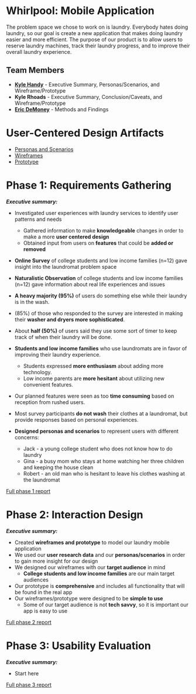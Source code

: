 # Whirlpool: Mobile Application

The problem space we chose to work on is laundry. Everybody hates doing laundry, so our goal is create a new application that makes doing laundry easier and more efficient. The purpose of our product is to allow users to reserve laundry machines, track their laundry progress, and to improve their overall laundry experience.

## Team Members

* [**Kyle Handy**](https://usabilityengineering.github.io/ux-portfolio-khandy7/) - Executive Summary, Personas/Scenarios, and Wireframe/Prototype
* **Kyle Rhoads** - Executive Summary, Conclusion/Caveats, and Wireframe/Prototype
* [**Eric DeMoney**](https://usabilityengineering.github.io/ux-portfolio-erdemoney/) - Methods and Findings

# User-Centered Design Artifacts

* [Personas and Scenarios](personas-scenarios.md)
* [Wireframes](wireframes.md)
* [Prototype](https://xd.adobe.com/view/72935f84-d459-4b12-a4e3-f2c125af0e65-27c0/)

# Phase 1: Requirements Gathering

**_Executive summary:_**
* Investigated user experiences with laundry services to identify user patterns and needs
     * Gathered information to make **knowledgeable** changes in order to make a more **user centered design**
     * Obtained input from users on **features** that could be **added or removed**
     
* **Online Survey** of college students and low income families (n=12) gave insight into the laundromat problem space
* **Naturalistic Observation** of college students and low income families (n=12) gave information about real life experiences and issues
* **A heavy majority (95%)** of users do something else while their laundry is in the wash.
* (85%) of those who responded to the survey are interested in making their **washer and dryers more sophisticated**.
* About **half (50%)** of users said they use some sort of timer to keep track of when their laundry will be done.
* **Students and low income families** who use laundromats are in favor of improving their laundry experience.
    * Students expressed **more enthusiasm** about adding more technology.
    * Low income parents are **more hesitant** about utilizing new convenient features. 
* Our planned features were seen as too **time consuming** based on reception from rushed users.
* Most survey participants **do not wash** their clothes at a laundromat, but provide responses based on personal experiences.
* **Designed personas and scenarios** to represent users with different concerns:
   * Jack - a young college student who does not know how to do laundry
   * Gina - a busy mom who stays at home watching her three children and keeping the house clean
   * Robert - an old man who is hesitant to leave his clothes washing at the laundromat


[Full phase 1 report](phase1/)

# Phase 2: Interaction Design

**_Executive summary:_**
* Created **wireframes and prototype** to model our laundry mobile application
* We used our **user research data** and our **personas/scenarios** in order to gain more insight for our design
* We designed our wireframes with our **target audience** in mind
    * **College students and low income families** are our main target audiences
* Our prototype is **comprehensive** and includes all functionality that will be found in the real app
* Our wireframes/prototype were designed to be **simple to use**
    * Some of our target audience is not **tech savvy**, so it is important our app is easy to use

[Full phase 2 report](phase2/)

# Phase 3: Usability Evaluation

**_Executive summary:_**
* Start here

[Full phase 3 report](phase3/)
